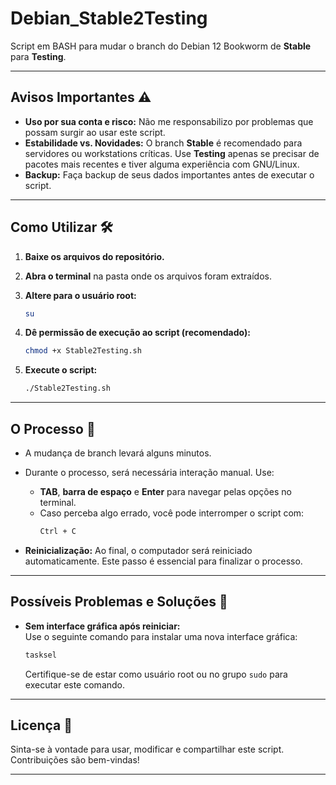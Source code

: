# Debian_Stable2Testing

Script em BASH para mudar o branch do Debian 12 Bookworm de **Stable** para **Testing**.

---

## Avisos Importantes ⚠️

- **Uso por sua conta e risco:** Não me responsabilizo por problemas que possam surgir ao usar este script.
- **Estabilidade vs. Novidades:** O branch **Stable** é recomendado para servidores ou workstations críticas. Use **Testing** apenas se precisar de pacotes mais recentes e tiver alguma experiência com GNU/Linux.
- **Backup:** Faça backup de seus dados importantes antes de executar o script.

---

## Como Utilizar 🛠️

1. **Baixe os arquivos do repositório.**

2. **Abra o terminal** na pasta onde os arquivos foram extraídos.

3. **Altere para o usuário root:**
   ```bash
   su
   ```

4. **Dê permissão de execução ao script (recomendado):**
   ```bash
   chmod +x Stable2Testing.sh
   ```

5. **Execute o script:**
   ```bash
   ./Stable2Testing.sh
   ```

---

## O Processo 🔄

- A mudança de branch levará alguns minutos.
- Durante o processo, será necessária interação manual. Use:
  - **TAB**, **barra de espaço** e **Enter** para navegar pelas opções no terminal.
  - Caso perceba algo errado, você pode interromper o script com:
    ```bash
    Ctrl + C
    ```

- **Reinicialização:** Ao final, o computador será reiniciado automaticamente. Este passo é essencial para finalizar o processo.

---

## Possíveis Problemas e Soluções 🚨

- **Sem interface gráfica após reiniciar:**  
  Use o seguinte comando para instalar uma nova interface gráfica:
  ```bash
  tasksel
  ```
  Certifique-se de estar como usuário root ou no grupo `sudo` para executar este comando.

---

## Licença 📜

Sinta-se à vontade para usar, modificar e compartilhar este script. Contribuições são bem-vindas!

---
